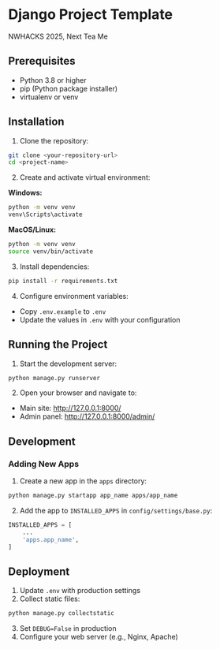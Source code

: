 # Django Project Template
NWHACKS 2025, Next Tea Me

## Prerequisites

- Python 3.8 or higher
- pip (Python package installer)
- virtualenv or venv

## Installation

1. Clone the repository:
```bash
git clone <your-repository-url>
cd <project-name>
```

2. Create and activate virtual environment:

**Windows:**
```bash
python -m venv venv
venv\Scripts\activate
```

**MacOS/Linux:**
```bash
python -m venv venv
source venv/bin/activate
```

3. Install dependencies:
```bash
pip install -r requirements.txt
```

4. Configure environment variables:
- Copy `.env.example` to `.env`
- Update the values in `.env` with your configuration

## Running the Project

1. Start the development server:
```bash
python manage.py runserver
```

2. Open your browser and navigate to:
- Main site: http://127.0.0.1:8000/
- Admin panel: http://127.0.0.1:8000/admin/


## Development

### Adding New Apps

1. Create a new app in the `apps` directory:
```bash
python manage.py startapp app_name apps/app_name
```

2. Add the app to `INSTALLED_APPS` in `config/settings/base.py`:
```python
INSTALLED_APPS = [
    ...
    'apps.app_name',
]
```

## Deployment

1. Update `.env` with production settings
2. Collect static files:
```bash
python manage.py collectstatic
```
3. Set `DEBUG=False` in production
4. Configure your web server (e.g., Nginx, Apache)